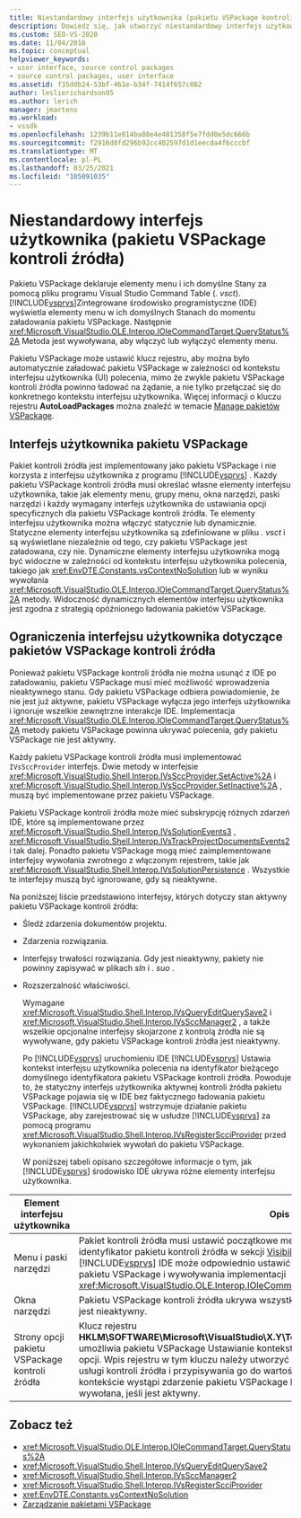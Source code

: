 ```yaml
---
title: Niestandardowy interfejs użytkownika (pakietu VSPackage kontroli źródła) | Microsoft Docs
description: Dowiedz się, jak utworzyć niestandardowy interfejs użytkownika w programie Visual Studio za pomocą pakietu VSPackage kontroli źródła, aby określić elementy UI.
ms.custom: SEO-VS-2020
ms.date: 11/04/2016
ms.topic: conceptual
helpviewer_keywords:
- user interface, source control packages
- source control packages, user interface
ms.assetid: f35ddb24-53bf-461e-b34f-7414f657c082
author: leslierichardson95
ms.author: lerich
manager: jmartens
ms.workload:
- vssdk
ms.openlocfilehash: 1239b11e814ba08e4e481358f5e7fdd0e5dc666b
ms.sourcegitcommit: f2916d8fd296b92cc402597d1d1eecda4f6cccbf
ms.translationtype: MT
ms.contentlocale: pl-PL
ms.lasthandoff: 03/25/2021
ms.locfileid: "105091035"
---
```

# <a name="custom-user-interface-source-control-vspackage"></a>Niestandardowy interfejs użytkownika (pakietu VSPackage kontroli źródła)
Pakietu VSPackage deklaruje elementy menu i ich domyślne Stany za pomocą pliku programu Visual Studio Command Table (*. vsct*). [!INCLUDE[vsprvs](../../code-quality/includes/vsprvs_md.md)]Zintegrowane środowisko programistyczne (IDE) wyświetla elementy menu w ich domyślnych Stanach do momentu załadowania pakietu VSPackage. Następnie <xref:Microsoft.VisualStudio.OLE.Interop.IOleCommandTarget.QueryStatus%2A> Metoda jest wywoływana, aby włączyć lub wyłączyć elementy menu.

 Pakietu VSPackage może ustawić klucz rejestru, aby można było automatycznie załadować pakietu VSPackage w zależności od kontekstu interfejsu użytkownika (UI) polecenia, mimo że zwykle pakietu VSPackage kontroli źródła powinno ładować na żądanie, a nie tylko przełączać się do konkretnego kontekstu interfejsu użytkownika. Więcej informacji o kluczu rejestru **AutoLoadPackages** można znaleźć w temacie [Manage pakietów VSPackage](../../extensibility/managing-vspackages.md).

## <a name="vspackage-ui"></a>Interfejs użytkownika pakietu VSPackage
 Pakiet kontroli źródła jest implementowany jako pakietu VSPackage i nie korzysta z interfejsu użytkownika z programu [!INCLUDE[vsprvs](../../code-quality/includes/vsprvs_md.md)] . Każdy pakietu VSPackage kontroli źródła musi określać własne elementy interfejsu użytkownika, takie jak elementy menu, grupy menu, okna narzędzi, paski narzędzi i każdy wymagany interfejs użytkownika do ustawiania opcji specyficznych dla pakietu VSPackage kontroli źródła. Te elementy interfejsu użytkownika można włączyć statycznie lub dynamicznie. Statyczne elementy interfejsu użytkownika są zdefiniowane w pliku *. vsct* i są wyświetlane niezależnie od tego, czy pakietu VSPackage jest załadowana, czy nie. Dynamiczne elementy interfejsu użytkownika mogą być widoczne w zależności od kontekstu interfejsu użytkownika polecenia, takiego jak <xref:EnvDTE.Constants.vsContextNoSolution> lub w wyniku wywołania <xref:Microsoft.VisualStudio.OLE.Interop.IOleCommandTarget.QueryStatus%2A> metody. Widoczność dynamicznych elementów interfejsu użytkownika jest zgodna z strategią opóźnionego ładowania pakietów VSPackage.

## <a name="ui-constraints-on-source-control-vspackages"></a>Ograniczenia interfejsu użytkownika dotyczące pakietów VSPackage kontroli źródła
 Ponieważ pakietu VSPackage kontroli źródła nie można usunąć z IDE po załadowaniu, pakietu VSPackage musi mieć możliwość wprowadzenia nieaktywnego stanu. Gdy pakietu VSPackage odbiera powiadomienie, że nie jest już aktywne, pakietu VSPackage wyłącza jego interfejs użytkownika i ignoruje wszelkie zewnętrzne interakcje IDE. Implementacja <xref:Microsoft.VisualStudio.OLE.Interop.IOleCommandTarget.QueryStatus%2A> metody pakietu VSPackage powinna ukrywać polecenia, gdy pakietu VSPackage nie jest aktywny.

 Każdy pakietu VSPackage kontroli źródła musi implementować `IVsSccProvider` interfejs. Dwie metody w interfejsie <xref:Microsoft.VisualStudio.Shell.Interop.IVsSccProvider.SetActive%2A> i <xref:Microsoft.VisualStudio.Shell.Interop.IVsSccProvider.SetInactive%2A> , muszą być implementowane przez pakietu VSPackage.

 Pakietu VSPackage kontroli źródła może mieć subskrypcję różnych zdarzeń IDE, które są implementowane przez <xref:Microsoft.VisualStudio.Shell.Interop.IVsSolutionEvents3> , <xref:Microsoft.VisualStudio.Shell.Interop.IVsTrackProjectDocumentsEvents2> i tak dalej. Ponadto pakietu VSPackage mogą mieć zaimplementowane interfejsy wywołania zwrotnego z włączonym rejestrem, takie jak <xref:Microsoft.VisualStudio.Shell.Interop.IVsSolutionPersistence> . Wszystkie te interfejsy muszą być ignorowane, gdy są nieaktywne.

 Na poniższej liście przedstawiono interfejsy, których dotyczy stan aktywny pakietu VSPackage kontroli źródła:

- Śledź zdarzenia dokumentów projektu.

- Zdarzenia rozwiązania.

- Interfejsy trwałości rozwiązania. Gdy jest nieaktywny, pakiety nie powinny zapisywać w plikach *sln* i *. suo* .

- Rozszerzalność właściwości.

  Wymagane <xref:Microsoft.VisualStudio.Shell.Interop.IVsQueryEditQuerySave2> i <xref:Microsoft.VisualStudio.Shell.Interop.IVsSccManager2> , a także wszelkie opcjonalne interfejsy skojarzone z kontrolą źródła nie są wywoływane, gdy pakietu VSPackage kontroli źródła jest nieaktywny.

  Po [!INCLUDE[vsprvs](../../code-quality/includes/vsprvs_md.md)] uruchomieniu IDE [!INCLUDE[vsprvs](../../code-quality/includes/vsprvs_md.md)] Ustawia kontekst interfejsu użytkownika polecenia na identyfikator bieżącego domyślnego identyfikatora pakietu VSPackage kontroli źródła. Powoduje to, że statyczny interfejs użytkownika aktywnej kontroli źródła pakietu VSPackage pojawia się w IDE bez faktycznego ładowania pakietu VSPackage. [!INCLUDE[vsprvs](../../code-quality/includes/vsprvs_md.md)] wstrzymuje działanie pakietu VSPackage, aby zarejestrować się w usłudze [!INCLUDE[vsprvs](../../code-quality/includes/vsprvs_md.md)] za pomocą programu <xref:Microsoft.VisualStudio.Shell.Interop.IVsRegisterScciProvider> przed wykonaniem jakichkolwiek wywołań do pakietu VSPackage.

  W poniższej tabeli opisano szczegółowe informacje o tym, jak [!INCLUDE[vsprvs](../../code-quality/includes/vsprvs_md.md)] środowisko IDE ukrywa różne elementy interfejsu użytkownika.

| Element interfejsu użytkownika | Opis |
| - | - |
| Menu i paski narzędzi | Pakiet kontroli źródła musi ustawić początkowe menu i Stany widoczności paska narzędzi na identyfikator pakietu kontroli źródła w sekcji [VisibilityConstraints](../../extensibility/visibilityconstraints-element.md) pliku *. vsct* . Dzięki temu [!INCLUDE[vsprvs](../../code-quality/includes/vsprvs_md.md)] IDE może odpowiednio ustawić stan elementów menu bez ładowania pakietu VSPackage i wywoływania implementacji <xref:Microsoft.VisualStudio.OLE.Interop.IOleCommandTarget.QueryStatus%2A> metody. |
| Okna narzędzi | Pakietu VSPackage kontroli źródła ukrywa wszystkie okna narzędzi, które są własnością, gdy jest nieaktywny. |
| Strony opcji pakietu VSPackage kontroli źródła | Klucz rejestru **HKLM\SOFTWARE\Microsoft\VisualStudio\X.Y\ToolsOptionsPages\VisibilityCmdUIContexts** umożliwia pakietu VSPackage Ustawianie kontekstów, w których będą wyświetlane strony opcji. Wpis rejestru w tym kluczu należy utworzyć przy użyciu identyfikatora usługi (SID) usługi kontroli źródła i przypisywania go do wartości DWORD 1. Za każdym razem, gdy w kontekście wystąpi zdarzenie pakietu VSPackage kontroli źródła, pakietu VSPackage zostanie wywołana, jeśli jest aktywny. |

## <a name="see-also"></a>Zobacz też
- <xref:Microsoft.VisualStudio.OLE.Interop.IOleCommandTarget.QueryStatus%2A>
- <xref:Microsoft.VisualStudio.Shell.Interop.IVsQueryEditQuerySave2>
- <xref:Microsoft.VisualStudio.Shell.Interop.IVsSccManager2>
- <xref:Microsoft.VisualStudio.Shell.Interop.IVsRegisterScciProvider>
- <xref:EnvDTE.Constants.vsContextNoSolution>
- [Zarządzanie pakietami VSPackage](../../extensibility/managing-vspackages.md)
